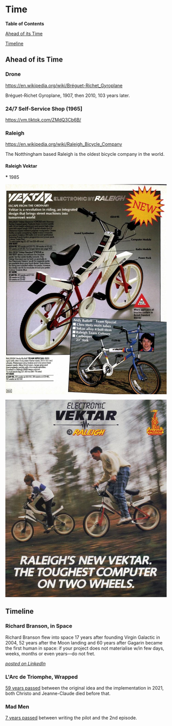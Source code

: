 # Time

__Table of Contents__

[Ahead of its Time](#ahead-of-its-time)

[Timeline](#timeline)

## Ahead of its Time

### Drone

https://en.wikipedia.org/wiki/Bréguet-Richet_Gyroplane

Bréguet-Richet Gyroplane, 1907, then 2010, 103 years later.



### 24/7 Self-Service Shop (1965]

https://vm.tiktok.com/ZMdQ3Cb6B/

### Raleigh

https://en.wikipedia.org/wiki/Raleigh_Bicycle_Company

The Notthingham based Raleigh is the oldest bicycle company in the world.

#### Raleigh Vektar

__*__ 1985

![](Images/EA4D074D-6BCA-415F-AE5D-761C5EFBD252.jpeg)

![](Images/114CC567-B6EB-478B-91F8-74C9C651EE62.jpeg)

## Timeline

### Richard Branson, in Space

Richard Branson flew into space 17 years after founding Virgin Galactic in 2004, 52 years after the Moon landing and 60 years after Gagarin became the first human in space: if your project does not materialise w/in few days, weeks, months or even years—do not fret.

[_posted on LinkedIn_](https://www.linkedin.com/posts/dahoum_time-richard-branson-flew-into-space-17-activity-6820043212606971904-unO-)

### L'Arc de Triomphe, Wrapped

[59 years passed](https://christojeanneclaude.net/artworks/arc-de-triomphe-wrapped/) between the original idea and the implementation in 2021, both Christo and Jeanne-Claude died before that.

### Mad Men

[7 years passed](https://youtu.be/Ln3dvXzjetM) between writing the pilot and the 2nd episode.
